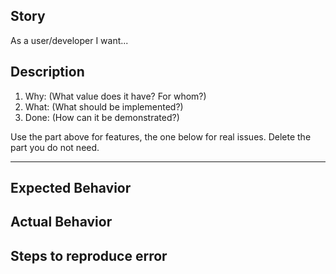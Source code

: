 ## Story

As a user/developer I want...

## Description

1. Why: (What value does it have? For whom?)
2. What: (What should be implemented?)
3. Done: (How can it be demonstrated?)




Use the part above for features, the one below for real issues.
Delete the part you do not need.
______________________________________________________________

## Expected Behavior


## Actual Behavior


## Steps to reproduce error
